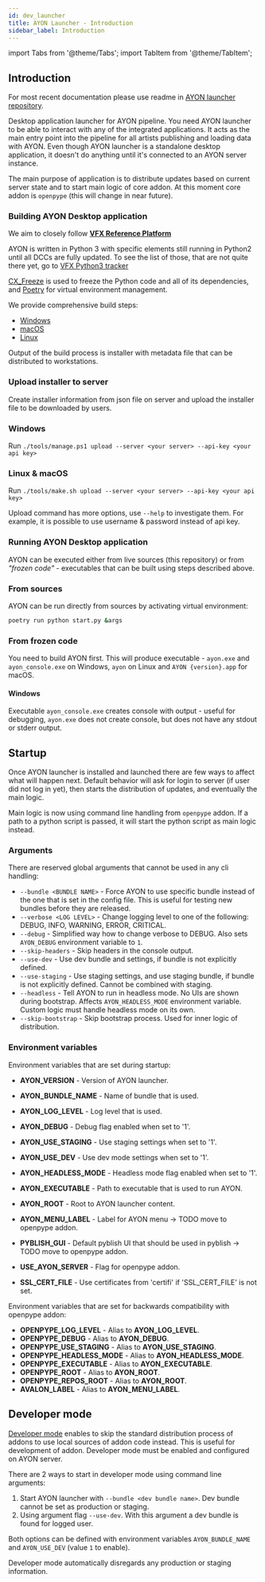 ```yaml
---
id: dev_launcher
title: AYON Launcher - Introduction
sidebar_label: Introduction
---
```


import Tabs from '@theme/Tabs';
import TabItem from '@theme/TabItem';

## Introduction
For most recent documentation please use readme in [AYON launcher repository](https://github.com/ynput/ayon-launcher/blob/main/README.md).

Desktop application launcher for AYON pipeline. You need AYON launcher to be able to interact with any of the integrated applications. It acts as the main entry point into the pipeline for all artists publishing and loading data with AYON. Even though AYON launcher is a standalone desktop application, it doesn't do anything until it's connected to an AYON server instance.

The main purpose of application is to distribute updates based on current server state and to start main logic of core addon. At this moment core addon is `openpype` (this will change in near future).

### Building AYON Desktop application

We aim to closely follow [**VFX Reference Platform**](https://vfxplatform.com/)

AYON is written in Python 3 with specific elements still running in Python2 until all DCCs are fully updated. To see the list of those, that are not quite there yet, go to [VFX Python3 tracker](https://vfxpy.com/)

[CX_Freeze](https://cx-freeze.readthedocs.io/en/latest) is used to freeze the Python code and all of its dependencies, and [Poetry](https://python-poetry.org/) for virtual environment management.

We provide comprehensive build steps:
* [Windows](dev_launcher_build_windows)
* [macOS](dev_launcher_build_macos)
* [Linux](dev_launcher_build_linux)

Output of the build process is installer with metadata file that can be distributed to workstations.

### Upload installer to server

Create installer information from json file on server and upload the installer file to be downloaded by users.

### Windows
Run `./tools/manage.ps1 upload --server <your server> --api-key <your api key>`

### Linux & macOS
Run `./tools/make.sh upload --server <your server> --api-key <your api key>`

Upload command has more options, use `--help` to investigate them. For example, it is possible to use username & password instead of api key.


### Running AYON Desktop application

AYON can be executed either from live sources (this repository) or from
*"frozen code"* - executables that can be built using steps described above.

### From sources
AYON can be run directly from sources by activating virtual environment:

```sh
poetry run python start.py &args
```

### From frozen code

You need to build AYON first. This will produce executable - `ayon.exe` and `ayon_console.exe` on Windows, `ayon` on Linux and `AYON {version}.app` for macOS.

#### Windows
Executable `ayon_console.exe` creates console with output - useful for debugging, `ayon.exe` does not create console, but does not have any stdout or stderr output.


Startup
-------------
Once AYON launcher is installed and launched there are few ways to affect what will happen next. Default behavior will ask for login to server (if user did not log in yet), then starts the distribution of updates, and eventually the main logic.

Main logic is now using command line handling from `openpype` addon. If a path to a python script is passed, it will start the python script as main logic instead.

### Arguments
There are reserved global arguments that cannot be used in any cli handling:
- `--bundle <BUNDLE NAME>` - Force AYON to use specific bundle instead of the one that is set in the config file. This is useful for testing new bundles before they are released.
- `--verbose <LOG LEVEL>` - Change logging level to one of the following: DEBUG, INFO, WARNING, ERROR, CRITICAL.
- `--debug` - Simplified way how to change verbose to DEBUG. Also sets `AYON_DEBUG` environment variable to `1`.
- `--skip-headers` - Skip headers in the console output.
- `--use-dev` - Use dev bundle and settings, if bundle is not explicitly defined.
- `--use-staging` - Use staging settings, and use staging bundle, if bundle is not explicitly defined. Cannot be combined with staging.
- `--headless` - Tell AYON to run in headless mode. No UIs are shown during bootstrap. Affects `AYON_HEADLESS_MODE` environment variable. Custom logic must handle headless mode on its own.
- `--skip-bootstrap` - Skip bootstrap process. Used for inner logic of distribution.

### Environment variables
Environment variables that are set during startup:
- **AYON_VERSION** - Version of AYON launcher.
- **AYON_BUNDLE_NAME** - Name of bundle that is used.
- **AYON_LOG_LEVEL** - Log level that is used.
- **AYON_DEBUG** - Debug flag enabled when set to '1'.
- **AYON_USE_STAGING** - Use staging settings when set to '1'.
- **AYON_USE_DEV** - Use dev mode settings when set to '1'.
- **AYON_HEADLESS_MODE** - Headless mode flag enabled when set to '1'.
- **AYON_EXECUTABLE** - Path to executable that is used to run AYON.
- **AYON_ROOT** - Root to AYON launcher content.

- **AYON_MENU_LABEL** - Label for AYON menu -> TODO move to openpype addon.
- **PYBLISH_GUI** - Default pyblish UI that should be used in pyblish -> TODO move to openpype addon.
- **USE_AYON_SERVER** - Flag for openpype addon.

- **SSL_CERT_FILE** - Use certificates from 'certifi' if 'SSL_CERT_FILE' is not set.

Environment variables that are set for backwards compatibility with openpype addon:
- **OPENPYPE_LOG_LEVEL** - Alias to **AYON_LOG_LEVEL**.
- **OPENPYPE_DEBUG** - Alias to **AYON_DEBUG**.
- **OPENPYPE_USE_STAGING** - Alias to **AYON_USE_STAGING**.
- **OPENPYPE_HEADLESS_MODE** - Alias to **AYON_HEADLESS_MODE**.
- **OPENPYPE_EXECUTABLE** - Alias to **AYON_EXECUTABLE**.
- **OPENPYPE_ROOT** - Alias to **AYON_ROOT**.
- **OPENPYPE_REPOS_ROOT** - Alias to **AYON_ROOT**.
- **AVALON_LABEL** - Alias to **AYON_MENU_LABEL**.


## Developer mode
[Developer mode](dev_dev_mode) enables to skip the standard distribution process of addons to use local sources of addon code instead. This is useful for development of addon. Developer mode must be enabled and configured on AYON server.

There are 2 ways to start in developer mode using command line arguments:
1. Start AYON launcher with `--bundle <dev bundle name>`. Dev bundle cannot be set as production or staging.
2. Using argument flag `--use-dev`. With this argument a dev bundle is found for logged user.

Both options can be defined with environment variables `AYON_BUNDLE_NAME` and `AYON_USE_DEV` (value `1` to enable).

Developer mode automatically disregards any production or staging information.
